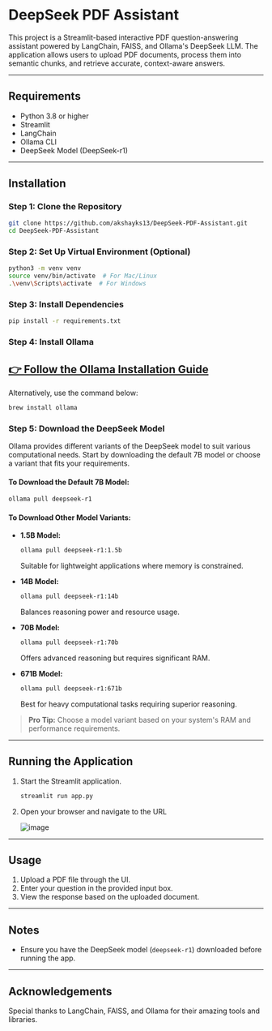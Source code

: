 # DeepSeek PDF Assistant

This project is a Streamlit-based interactive PDF question-answering assistant powered by LangChain, FAISS, and Ollama's DeepSeek LLM. The application allows users to upload PDF documents, process them into semantic chunks, and retrieve accurate, context-aware answers.

---

## Requirements

- Python 3.8 or higher
- Streamlit
- LangChain
- Ollama CLI
- DeepSeek Model (DeepSeek-r1)

---

## Installation

### Step 1: Clone the Repository
```bash
git clone https://github.com/akshayks13/DeepSeek-PDF-Assistant.git
cd DeepSeek-PDF-Assistant
```

### Step 2: Set Up Virtual Environment (Optional)
```bash
python3 -m venv venv
source venv/bin/activate  # For Mac/Linux
.\venv\Scripts\activate  # For Windows
```

### Step 3: Install Dependencies
```bash
pip install -r requirements.txt
```

### Step 4: Install Ollama

## **[👉 Follow the Ollama Installation Guide](https://ollama.com/)**  
Alternatively, use the command below:
```bash
brew install ollama
```

### Step 5: Download the DeepSeek Model

Ollama provides different variants of the DeepSeek model to suit various computational needs. Start by downloading the default 7B model or choose a variant that fits your requirements.

#### To Download the Default 7B Model:
```bash
ollama pull deepseek-r1
```

#### To Download Other Model Variants:
- **1.5B Model:**
  ```bash
  ollama pull deepseek-r1:1.5b
  ```
  Suitable for lightweight applications where memory is constrained.

- **14B Model:**
  ```bash
  ollama pull deepseek-r1:14b
  ```
  Balances reasoning power and resource usage.

- **70B Model:**
  ```bash
  ollama pull deepseek-r1:70b
  ```
  Offers advanced reasoning but requires significant RAM.

- **671B Model:**
  ```bash
  ollama pull deepseek-r1:671b
  ```
  Best for heavy computational tasks requiring superior reasoning.

> **Pro Tip:** Choose a model variant based on your system's RAM and performance requirements.

---

## Running the Application

1. Start the Streamlit application.

   ```bash
   streamlit run app.py
   ```

2. Open your browser and navigate to the URL

   ![image](https://github.com/user-attachments/assets/e968c29c-3340-4f1c-97ca-461440b4921f)

---

## Usage

1. Upload a PDF file through the UI.
2. Enter your question in the provided input box.
3. View the response based on the uploaded document.

---

## Notes
- Ensure you have the DeepSeek model (`deepseek-r1`) downloaded before running the app.

---

## Acknowledgements
Special thanks to LangChain, FAISS, and Ollama for their amazing tools and libraries.
